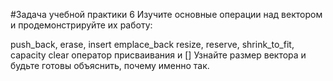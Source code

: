 #Задача учебной практики 6
Изучите основные операции над вектором и продемонстрируйте их работу:

push_back, erase, insert
emplace_back
resize, reserve, shrink_to_fit, capacity
clear
оператор присваивания и []
Узнайте размер вектора и будьте готовы объяснить, почему именно так.